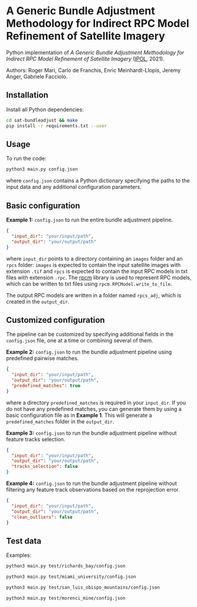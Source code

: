 # A Generic Bundle Adjustment Methodology for Indirect RPC Model Refinement of Satellite Imagery

Python implementation of *A Generic Bundle Adjustment Methodology for Indirect RPC Model Refinement of Satellite Imagery* ([IPOL](https://www.ipol.im/), 2021). 

Authors: Roger Mari, Carlo de Franchis, Enric Meinhardt-Llopis, Jeremy Anger, Gabriele Facciolo.

## Installation

Install all Python dependencies:

```bash
cd sat-bundleadjust && make
pip install -r requirements.txt --user
```

## Usage

To run the code:

```bash
python3 main.py config.json
```
where `config.json` contains a Python dictionary specifying the paths to the input data and any additional configuration parameters.

## Basic configuration

**Example 1:** `config.json` to run the entire bundle adjustment pipeline.

```json
{
  "input_dir": "your/input/path",
  "output_dir": "your/output/path"
}
```
where `input_dir` points to a directory containing an `images` folder and an `rpcs` folder: `images` is expected to contain the input satellite images with extension `.tif` and `rpcs` is expected to contain the input RPC models in txt files with extension `.rpc`. The [rpcm](https://github.com/cmla/rpcm) library is used to represent RPC models, which can be written to txt files using `rpcm.RPCModel.write_to_file`.

The output RPC models are written in a folder named `rpcs_adj`, which is created in the `output_dir`.

## Customized configuration

The pipeline can be customized by specifying additional fields in the `config.json` file, one at a time or combining several of them.

**Example 2:** `config.json` to run the bundle adjustment pipeline using predefined pairwise matches.

```json
{
  "input_dir": "your/input/path",
  "output_dir": "your/output/path",
  "predefined_matches": true
}
```
where a directory `predefined_matches` is required in your `input_dir`. If you do not have any predefined matches, you can generate them by using a basic configuration file as in **Example 1**. This will generate a `predefined_matches` folder in the `output_dir`.

**Example 3:** `config.json` to run the bundle adjustment pipeline without feature tracks selection.

```json
{
  "input_dir": "your/input/path",
  "output_dir": "your/output/path",
  "tracks_selection": false
}
```
**Example 4:** `config.json` to run the bundle adjustment pipeline without filtering any feature track observations based on the reprojection error.

```json
{
  "input_dir": "your/input/path",
  "output_dir": "your/output/path",
  "clean_outliers": false
}
```

## Test data

Examples:

```bash
python3 main.py test/richards_bay/config.json
```

```bash
python3 main.py test/miami_university/config.json
```

```bash
python3 main.py test/san_luis_obispo_mountains/config.json
```

```bash
python3 main.py test/morenci_mine/config.json
```

